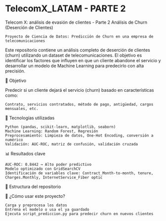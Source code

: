 # TelecomX_LATAM - PARTE 2
Telecom X: análisis de evasión de clientes - Parte 2
Análisis de Churn (Deserción de Clientes) 

    Proyecto de Ciencia de Datos: Predicción de Churn en una empresa de telecomunicaciones 
     

Este repositorio contiene un análisis completo de deserción de clientes (churn) utilizando un dataset de telecomunicaciones. El objetivo es identificar los factores que influyen en que un cliente abandone el servicio y desarrollar un modelo de Machine Learning para predecirlo con alta precisión. 
 
🎯 Objetivo 

Predecir si un cliente dejará el servicio (churn) basado en características como: 

    Contrato, servicios contratados, método de pago, antigüedad, cargos mensuales, etc.
 
🧰 Tecnologías utilizadas 

    Python (pandas, scikit-learn, matplotlib, seaborn)
    Machine Learning: Random Forest, Regresión
    Preprocesamiento: Limpieza de datos, One-Hot Encoding, conversión a numérico
    Validación: AUC-ROC, matriz de confusión, validación cruzada
 
📊 Resultados clave 

    AUC-ROC: 0.8442 → Alto poder predictivo
    Modelo optimizado con GridSearchCV
    Identificación de variables clave: Contract_Month-to-month, tenure, Charges.Monthly, InternetService_Fiber optic
 
📁 Estructura del repositorio 


🚀 ¿Cómo usar este proyecto? 

    Carga y preprocesa los datos
    Entrena el modelo o usa el ya guardado
    Ejecuta script_prediccion.py para predecir churn en nuevos clientes
     

 

     
